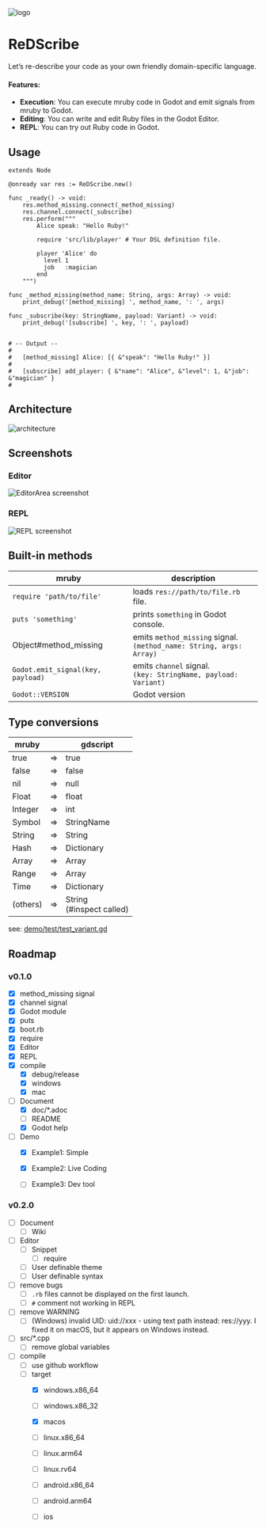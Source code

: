 <img src="icon/icon_with_title.png" alt="logo">

# ReDScribe
Let’s re-describe your code as your own friendly domain-specific language.


#### Features:
* **Execution**: You can execute mruby code in Godot and emit signals from mruby to Godot.
* **Editing**: You can write and edit Ruby files in the Godot Editor.
* **REPL**: You can try out Ruby code in Godot.


## Usage
```gdscript
extends Node

@onready var res := ReDScribe.new()

func _ready() -> void:
    res.method_missing.connect(_method_missing)
    res.channel.connect(_subscribe)
    res.perform("""
        Alice speak: "Hello Ruby!"

        require 'src/lib/player' # Your DSL definition file.

        player 'Alice' do
          level 1
          job   :magician
        end
    """)

func _method_missing(method_name: String, args: Array) -> void:
    print_debug('[method_missing] ', method_name, ': ', args)

func _subscribe(key: StringName, payload: Variant) -> void:
    print_debug('[subscribe] ', key, ': ', payload)


# -- Output --
#
#   [method_missing] Alice: [{ &"speak": "Hello Ruby!" }]
#
#   [subscribe] add_player: { &"name": "Alice", &"level": 1, &"job": &"magician" }
#
```

## Architecture
<img src="doc/architecture.png" alt="architecture">


## Screenshots
### Editor
<img src="doc/screenshots/ReDScribe_EditorArea_screenshot.png" alt="EditorArea screenshot">

### REPL
<img src="doc/screenshots/ReDScribe_REPL_screenshot.png" alt="REPL screenshot">


## Built-in methods

| mruby                             | description                          |
|-----------------------------------|--------------------------------------|
| `require 'path/to/file'`          | loads `res://path/to/file.rb` file.  |
| `puts 'something'`                | prints `something` in Godot console. |
| Object#method_missing             | emits `method_missing` signal.<br> `(method_name: String, args: Array)` |
| `Godot.emit_signal(key, payload)` | emits `channel` signal.<br> `(key: StringName, payload: Variant)`       |
| `Godot::VERSION`                  | Godot version                        | 


## Type conversions

| mruby      |   | gdscript                    |
|------------|---|-----------------------------|
| true       | ⇒ | true                        |
| false      | ⇒ | false                       |
| nil        | ⇒ | null                        |
| Float      | ⇒ | float                       |
| Integer    | ⇒ | int                         |
| Symbol     | ⇒ | StringName                  |
| String     | ⇒ | String                      |
| Hash       | ⇒ | Dictionary                  |
| Array      | ⇒ | Array                       |
| Range      | ⇒ | Array                       |
| Time       | ⇒ | Dictionary                  |
| (others)   | ⇒ | String<br>(#inspect called) |

see: [demo/test/test_variant.gd](https://github.com/tkmfujise/ReDScribe/blob/main/demo/test/test_variant.gd)


## Roadmap

### v0.1.0
* [x] method_missing signal
* [x] channel signal
* [x] Godot module
* [x] puts
* [x] boot.rb
* [x] require
* [x] Editor
* [x] REPL
* [x] compile
  * [x] debug/release
  * [x] windows
  * [x] mac
* [ ] Document
  * [x] doc/*.adoc
  * [ ] README
  * [x] Godot help
* [ ] Demo
  * [x] Example1: Simple
  * [x] Example2: Live Coding
  * [ ] Example3: Dev tool


### v0.2.0
* [ ] Document
  * [ ] Wiki
* [ ] Editor
  * [ ] Snippet
    * [ ] require
  * [ ] User definable theme
  * [ ] User definable syntax
* [ ] remove bugs
  * [ ] `.rb` files cannot be displayed on the first launch.
  * [ ] `#` comment not working in REPL
* [ ] remove WARNING
  * [ ] (Windows) invalid UID: uid://xxx - using text path instead: res://yyy. I fixed it on macOS, but it appears on Windows instead.
* [ ] src/*.cpp
  * [ ] remove global variables
* [ ] compile
  * [ ] use github workflow
  * [ ] target
    * [x] windows.x86_64 
    * [ ] windows.x86_32 
    * [x] macos
    * [ ] linux.x86_64 
    * [ ] linux.arm64 
    * [ ] linux.rv64 
    * [ ] android.x86_64 
    * [ ] android.arm64 
    * [ ] ios



